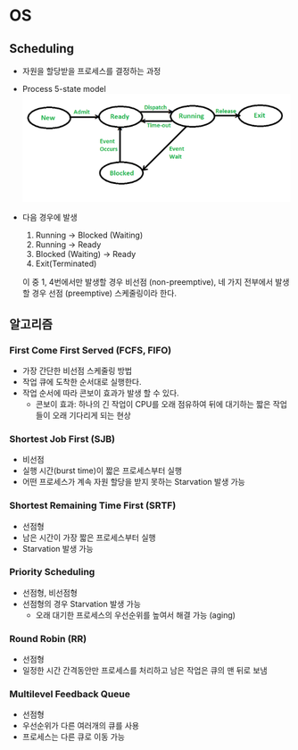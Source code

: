 # OS

## Scheduling

- 자원을 할당받을 프로세스를 결정하는 과정
- Process 5-state model
![process_5-state](./5state.png) 
- 다음 경우에 발생
  1. Running -> Blocked (Waiting)
  2. Running -> Ready
  3. Blocked (Waiting) -> Ready
  4. Exit(Terminated)

  이 중 1, 4번에서만 발생할 경우 비선점 (non-preemptive), 네 가지 전부에서 발생할 경우 선점 (preemptive) 스케줄링이라 한다.

## 알고리즘

### First Come First Served (FCFS, FIFO)

- 가장 간단한 비선점 스케줄링 방법
- 작업 큐에 도착한 순서대로 실행한다.
- 작업 순서에 따라 콘보이 효과가 발생 할 수 있다.
  - 콘보이 효과: 하나의 긴 작업이 CPU를 오래 점유하여 뒤에 대기하는 짧은 작업들이 오래 기다리게 되는 현상

### Shortest Job First (SJB)

- 비선점
- 실행 시간(burst time)이 짧은 프로세스부터 실행
- 어떤 프로세스가 계속 자원 할당을 받지 못하는 Starvation 발생 가능

### Shortest Remaining Time First (SRTF)

- 선점형
- 남은 시간이 가장 짧은 프로세스부터 실행
- Starvation 발생 가능

### Priority Scheduling

- 선점형, 비선점형
- 선점형의 경우 Starvation 발생 가능
  - 오래 대기한 프로세스의 우선순위를 높여서 해결 가능 (aging)

### Round Robin (RR)

- 선점형
- 일정한 시간 간격동안만 프로세스를 처리하고 남은 작업은 큐의 맨 뒤로 보냄

### Multilevel Feedback Queue

- 선점형
- 우선순위가 다른 여러개의 큐를 사용
- 프로세스는 다른 큐로 이동 가능
